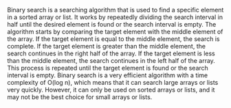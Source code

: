 Binary search is a searching algorithm that is used to find a specific element in a sorted array or list. It works by repeatedly dividing the search interval in half until the desired element is found or the search interval is empty. The algorithm starts by comparing the target element with the middle element of the array. If the target element is equal to the middle element, the search is complete. If the target element is greater than the middle element, the search continues in the right half of the array. If the target element is less than the middle element, the search continues in the left half of the array. This process is repeated until the target element is found or the search interval is empty. Binary search is a very efficient algorithm with a time complexity of O(log n), which means that it can search large arrays or lists very quickly. However, it can only be used on sorted arrays or lists, and it may not be the best choice for small arrays or lists.